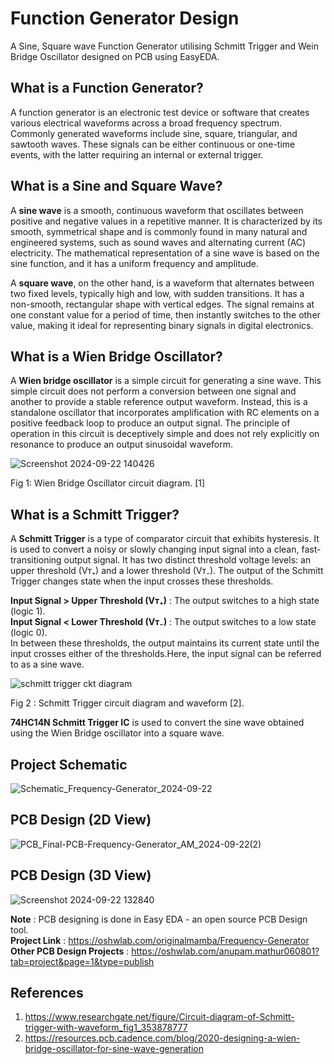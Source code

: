 # Function Generator Design
 A Sine, Square wave Function Generator utilising Schmitt Trigger and Wein Bridge Oscillator designed on PCB using EasyEDA.


## What is a Function Generator?

A function generator is an electronic test device or software that creates various electrical waveforms across a broad frequency spectrum. Commonly generated waveforms include sine, square, triangular, and sawtooth waves. These signals can be either continuous or one-time events, with the latter requiring an internal or external trigger.


## What is a Sine and Square Wave?

A **sine wave** is a smooth, continuous waveform that oscillates between positive and negative values in a repetitive manner. It is characterized by its smooth, symmetrical shape and is commonly found in many natural and engineered systems, such as sound waves and alternating current (AC) electricity. The mathematical representation of a sine wave is based on the sine function, and it has a uniform frequency and amplitude.

 
A **square wave**, on the other hand, is a waveform that alternates between two fixed levels, typically high and low, with sudden transitions. It has a non-smooth, rectangular shape with vertical edges. The signal remains at one constant value for a period of time, then instantly switches to the other value, making it ideal for representing binary signals in digital electronics.


## What is a Wien Bridge Oscillator?
A **Wien bridge oscillator** is a simple circuit for generating a sine wave. This simple circuit does not perform a conversion between one signal and another to provide a stable reference output waveform. Instead, this is a standalone oscillator that incorporates amplification with RC elements on a positive feedback loop to produce an output signal. The principle of operation in this circuit is deceptively simple and does not rely explicitly on resonance to produce an output sinusoidal waveform.

 
![Screenshot 2024-09-22 140426](https://github.com/user-attachments/assets/64d63d09-2e54-4a98-a8b1-750e0152cf65)

Fig 1: Wien Bridge Oscillator circuit diagram. [1]

 
## What is a Schmitt Trigger?

A **Schmitt Trigger** is a type of comparator circuit that exhibits hysteresis. It is used to convert a noisy or slowly changing input signal into a clean, fast-transitioning output signal. It has two distinct threshold voltage levels: an upper threshold (Vᴛ₊) and a lower threshold (Vᴛ₋). The output of the Schmitt Trigger changes state when the input crosses these thresholds.

**Input Signal > Upper Threshold (Vᴛ₊)** : The output switches to a high state (logic 1). <br>
**Input Signal < Lower Threshold (Vᴛ₋)** : The output switches to a low state (logic 0).  <br>
In between these thresholds, the output maintains its current state until the input crosses either of the thresholds.Here, the input signal can be referred to as a sine wave.

 ![schmitt trigger ckt diagram](https://github.com/user-attachments/assets/8e2a4f33-5a75-4362-851d-01346ff10de8)

Fig 2 : Schmitt Trigger circuit diagram and waveform [2].

 
**74HC14N Schmitt Trigger IC** is used to convert the sine wave obtained using the Wien Bridge oscillator into a square wave.

## Project Schematic
![Schematic_Frequency-Generator_2024-09-22](https://github.com/user-attachments/assets/8cbac623-6037-4b5f-83c9-694faaf6be4c)

## PCB Design (2D View)
![PCB_Final-PCB-Frequency-Generator_AM_2024-09-22(2)](https://github.com/user-attachments/assets/342d62d7-2ee5-4d61-a58a-95b608fd033f)

## PCB Design (3D View)
![Screenshot 2024-09-22 132840](https://github.com/user-attachments/assets/aa2c9298-efe7-40fd-aa79-717cdd1f8bb2)


**Note** : PCB designing is done in Easy EDA - an open source PCB Design tool. <br>
**Project Link** :  https://oshwlab.com/originalmamba/Frequency-Generator <br>
**Other PCB Design Projects** : https://oshwlab.com/anupam.mathur060801?tab=project&page=1&type=publish


## References
1. https://www.researchgate.net/figure/Circuit-diagram-of-Schmitt-trigger-with-waveform_fig1_353878777
2. https://resources.pcb.cadence.com/blog/2020-designing-a-wien-bridge-oscillator-for-sine-wave-generation

